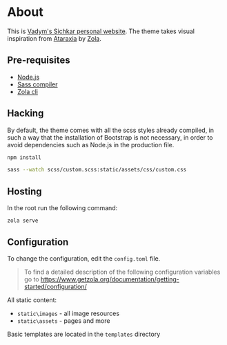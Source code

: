 # About

This is [Vadym's Sichkar personal website](https://v-si4r.github.io/). 
The theme takes visual inspiration from [Ataraxia](https://gersonbdev.github.io/) by [Zola](https://www.getzola.org/).

## Pre-requisites

- [Node.js](https://nodejs.org/)
- [Sass compiler](https://sass-lang.com/install)
- [Zola cli](https://www.getzola.org/documentation/getting-started/installation/)

## Hacking

By default, the theme comes with all the scss styles already compiled, in such a way that the installation of Bootstrap is not necessary, in order to avoid dependencies such as Node.js in the production file.

```bash
npm install
```

```bash
sass --watch scss/custom.scss:static/assets/css/custom.css
```

## Hosting

In the root run the following command:
```
zola serve
```

## Configuration

To change the configuration, edit the `config.toml` file. 

> To find a detailed description of the following configuration variables go to https://www.getzola.org/documentation/getting-started/configuration/

All static content:
- `static\images` - all image resources
- `static\assets` - pages and more

Basic templates are located in the `templates` directory
